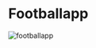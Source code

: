 # Footballapp
![footballapp](https://cloud.githubusercontent.com/assets/18667862/22170419/fea9b152-df31-11e6-9daf-63df2b12e3ba.png)
